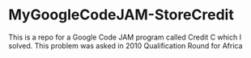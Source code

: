 # MyGoogleCodeJAM-StoreCredit
This is a repo for a Google Code JAM program called Credit C which I solved. This problem was asked in 2010 Qualification Round for Africa
